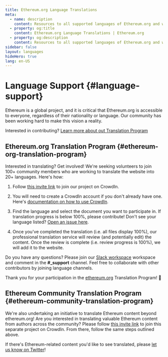 ```yaml
---
title: Ethereum.org Language Translations
meta:
  - name: description
    content: Resources to all supported languages of Ethereum.org and ways to get involved as a translator.
  - property: og:title
    content: Ethereum.org Language Translations | Ethereum.org
  - property: og:description
    content: Resources to all supported languages of Ethereum.org and ways to get involved as a translator.
sidebar: false
layout: languages
hideHero: true
lang: en-US
---
```


<div class="languages-page">

  <div class="languages-content-section">

# Language Support {#language-support}

Ethereum is a global project, and it is critical that Ethereum.org is accessible to everyone, regardless of their nationality or language. Our community has been working hard to make this vision a reality.

Interested in contributing? [Learn more about out Translation Program](/languages/#ethereum-org-translation-program)

  </div>

  <LanguagesPage />

  <div class="languages-content-section">

## Ethereum.org Translation Program {#ethereum-org-translation-program}

Interested in translating? Get involved! We're seeking volunteers to join 100+ community members who are working to translate the website into 20+ languages. Here's how:

1. Follow [this invite link](https://crowdin.com/project/ethereumfoundation/invite) to join our project on CrowdIn.

2. You will need to create a CrowdIn account if you don't already have one. Here's [documentation on how to use CrowdIn](https://support.crowdin.com/online-editor/).

3. Find the language and select the document you want to participate in. If translation progress is below 100%, please contribute! Don't see your language listed? [Open an issue here](https://github.com/ethereum/ethereum-org-website/issues/new/choose).

4. Once you've completed the translation (i.e. all files display 100%), our professional translation service will review (and potentially edit) the content. Once the review is complete (i.e. review progress is 100%), we will add it to the website.

Do you have any questions? Please join our [Slack workspace](https://join.slack.com/t/ethtranslation/shared_invite/enQtOTc2MTA3OTE4NjMwLTc0OWFhYmY2ZjY4MWYzODdiMTBjOGMyNWU0MDJkNWRkNDFlNzg0NjZlNTUwMWQxM2E5MTFjMWJhMDU2Y2M3OWI) workspace and comment in the **#\_support** channel. Feel free to collaborate with other contributors by joining language channels.

Thank you for your participation in the [ethereum.org](/) Translation Program! 🦄

## Ethereum Community Translation Program {#ethereum-community-translation-program}

We're also undertaking an initiative to translate Ethereum content beyond ethereum.org! Are you interested in translating valuable Ethereum content from authors across the community? Please follow [this invite link](https://crowdin.com/project/contents-translation/invite) to join this separate project on CrowdIn. From there, follow the same steps outlined above.

If there's Ethereum-related content you'd like to see translated, please [let us know on Twitter](https://twitter.com/ethdotorg)!

  </div>
    
</div>
